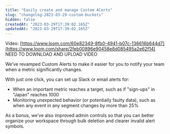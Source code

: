 ```yaml
---
title: "Easily create and manage Custom Alerts"
slug: "changelog-2023-03-29-custom-buckets"
hidden: false
createdAt: "2023-03-29T17:39:02.165Z"
updatedAt: "2023-03-29T17:39:02.165Z"
---
```


Video: [https://www.loom.com/60e82349-8fb0-4941-b07c-136616b644d7](https://www.loom.com/share/2feb00896e90458e8d085495a2e62f14) NEED TO DOWNLOAD AND UPLOAD VIDEO

We’ve revamped Custom Alerts to make it easier for you to notify your team when a metric significantly changes.

With just one click, you can set up Slack or email alerts for:

- When an important metric reaches a target, such as if "sign-ups" in "Japan" reaches 1000
- Monitoring unexpected behavior (or potentially faulty data), such as when any event in any segment changes by more than 25%

As a bonus, we’ve also improved admin controls so that you can better organize your workspace through bulk deletion and clearer invalid alert symbols.
